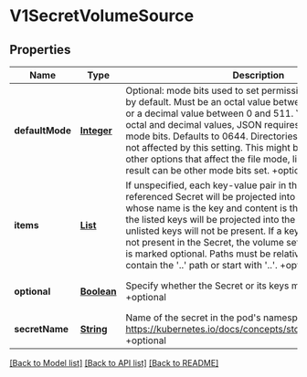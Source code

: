 # V1SecretVolumeSource
## Properties

Name | Type | Description | Notes
------------ | ------------- | ------------- | -------------
**defaultMode** | [**Integer**](integer.md) | Optional: mode bits used to set permissions on created files by default. Must be an octal value between 0000 and 0777 or a decimal value between 0 and 511. YAML accepts both octal and decimal values, JSON requires decimal values for mode bits. Defaults to 0644. Directories within the path are not affected by this setting. This might be in conflict with other options that affect the file mode, like fsGroup, and the result can be other mode bits set. +optional | [optional] [default to null]
**items** | [**List**](v1.KeyToPath.md) | If unspecified, each key-value pair in the Data field of the referenced Secret will be projected into the volume as a file whose name is the key and content is the value. If specified, the listed keys will be projected into the specified paths, and unlisted keys will not be present. If a key is specified which is not present in the Secret, the volume setup will error unless it is marked optional. Paths must be relative and may not contain the &#39;..&#39; path or start with &#39;..&#39;. +optional | [optional] [default to null]
**optional** | [**Boolean**](boolean.md) | Specify whether the Secret or its keys must be defined +optional | [optional] [default to null]
**secretName** | [**String**](string.md) | Name of the secret in the pod&#39;s namespace to use. More info: https://kubernetes.io/docs/concepts/storage/volumes#secret +optional | [optional] [default to null]

[[Back to Model list]](../README.md#documentation-for-models) [[Back to API list]](../README.md#documentation-for-api-endpoints) [[Back to README]](../README.md)

